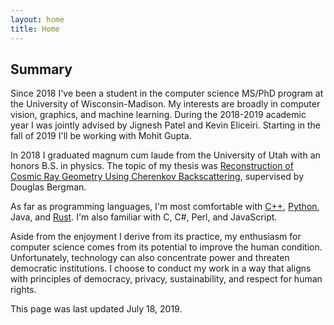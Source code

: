 ```yaml
---
layout: home
title: Home
---
```


## Summary

Since 2018 I've been a student in the computer science MS/PhD program at the University of Wisconsin-Madison. My interests are broadly in computer vision, graphics, and machine learning. During the 2018-2019 academic year I was jointly advised by Jignesh Patel and Kevin Eliceiri. Starting in the fall of 2019 I'll be working with Mohit Gupta.

In 2018 I graduated magnum cum laude from the University of Utah with an honors B.S. in physics. The topic of my thesis was [Reconstruction of Cosmic Ray Geometry Using Cherenkov Backscattering](http://www.telescopearray.org/images/papers/theses/Dutson_Thesis.pdf), supervised by Douglas Bergman.

As far as programming languages, I'm most comfortable with [C++](https://github.com/mattdutson/cherenkov-simulator), [Python](https://nbviewer.jupyter.org/gist/mattdutson/e533bad6932f6c12e02d54f07ea07b45), Java, and [Rust](https://github.com/UWHustle/hustle). I'm also familiar with C, C#, Perl, and JavaScript.

Aside from the enjoyment I derive from its practice, my enthusiasm for computer science comes from its potential to improve the human condition. Unfortunately, technology can also concentrate power and threaten democratic institutions. I choose to conduct my work in a way that aligns with principles of democracy, privacy, sustainability, and respect for human rights.

This page was last updated July 18, 2019.
